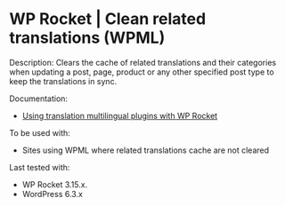 # WP Rocket | Clean related translations (WPML)

Description: Clears the cache of related translations and their categories when updating a post, page, product or any other specified post type to keep the translations in sync.

Documentation:
* [Using translation multilingual plugins with WP Rocket](https://docs.wp-rocket.me/article/76-using-translation-multilingual-plugins)

To be used with:
* Sites using WPML where related translations cache are not cleared

Last tested with:
* WP Rocket 3.15.x.
* WordPress 6.3.x
